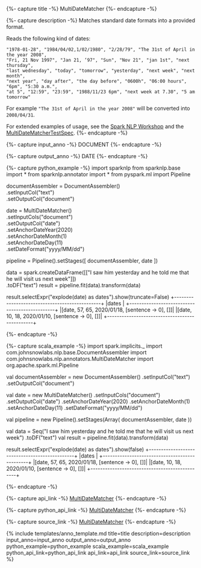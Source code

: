 {%- capture title -%}
MultiDateMatcher
{%- endcapture -%}

{%- capture description -%}
Matches standard date formats into a provided format.

Reads the following kind of dates:
```
"1978-01-28", "1984/04/02,1/02/1980", "2/28/79", "The 31st of April in the year 2008",
"Fri, 21 Nov 1997", "Jan 21, ‘97", "Sun", "Nov 21", "jan 1st", "next thursday",
"last wednesday", "today", "tomorrow", "yesterday", "next week", "next month",
"next year", "day after", "the day before", "0600h", "06:00 hours", "6pm", "5:30 a.m.",
"at 5", "12:59", "23:59", "1988/11/23 6pm", "next week at 7.30", "5 am tomorrow"
```

For example `"The 31st of April in the year 2008"` will be converted into `2008/04/31`.

For extended examples of usage, see the [Spark NLP Workshop](https://github.com/JohnSnowLabs/spark-nlp-workshop/blob/master/tutorials/Certification_Trainings/Public/2.Text_Preprocessing_with_SparkNLP_Annotators_Transformers.ipynb)
and the [MultiDateMatcherTestSpec](https://github.com/JohnSnowLabs/spark-nlp/blob/master/src/test/scala/com/johnsnowlabs/nlp/annotators/MultiDateMatcherTestSpec.scala).
{%- endcapture -%}

{%- capture input_anno -%}
DOCUMENT
{%- endcapture -%}

{%- capture output_anno -%}
DATE
{%- endcapture -%}

{%- capture python_example -%}
import sparknlp
from sparknlp.base import *
from sparknlp.annotator import *
from pyspark.ml import Pipeline

documentAssembler = DocumentAssembler() \
    .setInputCol("text") \
    .setOutputCol("document")

date = MultiDateMatcher() \
    .setInputCols("document") \
    .setOutputCol("date") \
    .setAnchorDateYear(2020) \
    .setAnchorDateMonth(1) \
    .setAnchorDateDay(11) \
    .setDateFormat("yyyy/MM/dd")

pipeline = Pipeline().setStages([
    documentAssembler,
    date
])

data = spark.createDataFrame([["I saw him yesterday and he told me that he will visit us next week"]]) \
    .toDF("text")
result = pipeline.fit(data).transform(data)

result.selectExpr("explode(date) as dates").show(truncate=False)
+-----------------------------------------------+
|dates                                          |
+-----------------------------------------------+
|[date, 57, 65, 2020/01/18, [sentence -> 0], []]|
|[date, 10, 18, 2020/01/10, [sentence -> 0], []]|
+-----------------------------------------------+

{%- endcapture -%}

{%- capture scala_example -%}
import spark.implicits._
import com.johnsnowlabs.nlp.base.DocumentAssembler
import com.johnsnowlabs.nlp.annotators.MultiDateMatcher
import org.apache.spark.ml.Pipeline

val documentAssembler = new DocumentAssembler()
  .setInputCol("text")
  .setOutputCol("document")

val date = new MultiDateMatcher()
  .setInputCols("document")
  .setOutputCol("date")
  .setAnchorDateYear(2020)
  .setAnchorDateMonth(1)
  .setAnchorDateDay(11)
  .setDateFormat("yyyy/MM/dd")

val pipeline = new Pipeline().setStages(Array(
  documentAssembler,
  date
))

val data = Seq("I saw him yesterday and he told me that he will visit us next week")
  .toDF("text")
val result = pipeline.fit(data).transform(data)

result.selectExpr("explode(date) as dates").show(false)
+-----------------------------------------------+
|dates                                          |
+-----------------------------------------------+
|[date, 57, 65, 2020/01/18, [sentence -> 0], []]|
|[date, 10, 18, 2020/01/10, [sentence -> 0], []]|
+-----------------------------------------------+

{%- endcapture -%}

{%- capture api_link -%}
[MultiDateMatcher](/api/com/johnsnowlabs/nlp/annotators/MultiDateMatcher)
{%- endcapture -%}

{%- capture python_api_link -%}
[MultiDateMatcher](/api/python/reference/autosummary/sparknlp/annotator/matcher/multi_date_matcher/index.html#sparknlp.annotator.matcher.multi_date_matcher.MultiDateMatcher)
{%- endcapture -%}

{%- capture source_link -%}
[MultiDateMatcher](https://github.com/JohnSnowLabs/spark-nlp/tree/master/src/main/scala/com/johnsnowlabs/nlp/annotators/MultiDateMatcher.scala)
{%- endcapture -%}

{% include templates/anno_template.md
title=title
description=description
input_anno=input_anno
output_anno=output_anno
python_example=python_example
scala_example=scala_example
python_api_link=python_api_link
api_link=api_link
source_link=source_link
%}
